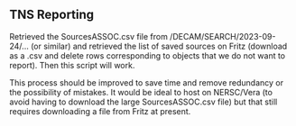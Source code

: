 ## TNS Reporting

Retrieved the SourcesASSOC.csv file from /DECAM/SEARCH/2023-09-24/... (or similar) and retrieved the list of saved sources on Fritz (download as a .csv and delete rows corresponding to objects that we do not want to report). Then this script will work.

This process should be improved to save time and remove redundancy or the possibility of mistakes. It would be ideal to host on NERSC/Vera (to avoid having to download the large SourcesASSOC.csv file) but that still requires downloading a file from Fritz at present.
